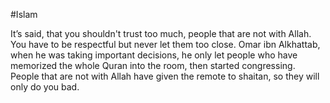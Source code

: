#Islam 

It’s said, that you shouldn't trust too much, people that are not with Allah. You have to be respectful but never let them too close. Omar ibn Alkhattab, when he was taking important decisions, he only let people who have memorized the whole Quran into the room, then started congressing. People that are not with Allah have given the remote to shaitan, so they will only do you bad.